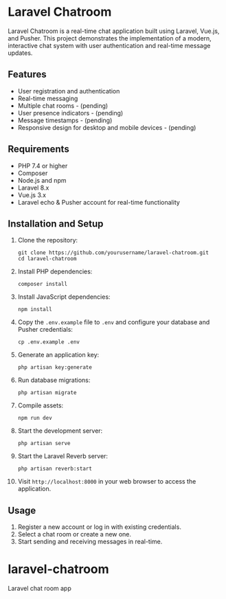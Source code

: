 # Laravel Chatroom

Laravel Chatroom is a real-time chat application built using Laravel, Vue.js, and Pusher. This project demonstrates the implementation of a modern, interactive chat system with user authentication and real-time message updates.

## Features

- User registration and authentication
- Real-time messaging
- Multiple chat rooms - (pending)
- User presence indicators - (pending)
- Message timestamps - (pending)
- Responsive design for desktop and mobile devices - (pending)

## Requirements

- PHP 7.4 or higher
- Composer
- Node.js and npm
- Laravel 8.x
- Vue.js 3.x
- Laravel echo & Pusher account for real-time functionality

## Installation and Setup

1. Clone the repository:
   ```
   git clone https://github.com/yourusername/laravel-chatroom.git
   cd laravel-chatroom
   ```

2. Install PHP dependencies:
   ```
   composer install
   ```

3. Install JavaScript dependencies:
   ```
   npm install
   ```

4. Copy the `.env.example` file to `.env` and configure your database and Pusher credentials:
   ```
   cp .env.example .env
   ```

5. Generate an application key:
   ```
   php artisan key:generate
   ```

6. Run database migrations:
   ```
   php artisan migrate
   ```

7. Compile assets:
   ```
   npm run dev
   ```

8. Start the development server:
   ```
   php artisan serve
   ```

9. Start the Laravel Reverb server:
   ```
   php artisan reverb:start
   ```

10. Visit `http://localhost:8000` in your web browser to access the application.

## Usage

1. Register a new account or log in with existing credentials.
2. Select a chat room or create a new one.
3. Start sending and receiving messages in real-time.






# laravel-chatroom
 Laravel chat room app
